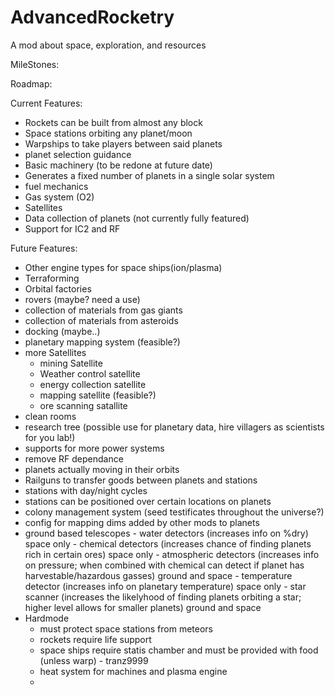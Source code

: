 # AdvancedRocketry
A mod about space, exploration, and resources

MileStones:


Roadmap:

Current Features:
- Rockets can be built from almost any block
- Space stations orbiting any planet/moon
- Warpships to take players between said planets
- planet selection guidance
- Basic machinery (to be redone at future date)
- Generates a fixed number of planets in a single solar system
- fuel mechanics
- Gas system (O2)
- Satellites
- Data collection of planets (not currently fully featured)
- Support for IC2 and RF

Future Features:
- Other engine types for space ships(ion/plasma)
- Terraforming
- Orbital factories
- rovers (maybe? need a use)
- collection of materials from gas giants
- collection of materials from asteroids
- docking (maybe..)
- planetary mapping system (feasible?)
- more Satellites
    - mining Satellite
    - Weather control satellite
    - energy collection satellite
    - mapping satellite (feasible?)
    - ore scanning satallite
- clean rooms
- research tree (possible use for planetary data, hire villagers as scientists for you lab!)
- supports for more power systems
- remove RF dependance
- planets actually moving in their orbits
- Railguns to transfer goods between planets and stations
- stations with day/night cycles
- stations can be positioned over certain locations on planets
- colony management system (seed testificates throughout the universe?)
- config for mapping dims added by other mods to planets
- ground based telescopes
        - water detectors (increases info on %dry) space only
        - chemical detectors (increases chance of finding planets rich in certain ores) space only
        - atmospheric detectors (increases info on pressure; when combined with chemical can detect if planet has harvestable/hazardous gasses) ground and space
        - temperature detector (increases info on planetary temperature) space only
        - star scanner (increases the likelyhood of finding planets orbiting a star; higher level allows for smaller planets) ground and space
- Hardmode
    - must protect space stations from meteors
    - rockets require life support
    - space ships require statis chamber and must be provided with food (unless warp) - tranz9999
    - heat system for machines and plasma engine
    - 